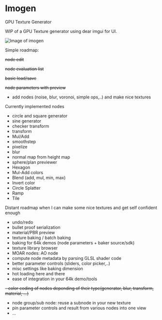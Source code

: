 # Imogen
GPU Texture Generator

WIP of a GPU Texture generator using dear imgui for UI.

![Image of imogen](https://i.imgur.com/iQxLNEC.png)

Simple roadmap:

~~node edit~~

~~node evaluation list~~

~~basic load/save~~

~~node parameters with preview~~

- add nodes (noise, blur, voronoi, simple ops,..) and make nice textures

Currently implemented nodes
- circle and square generator
- sine generator
- checker transform
- transform
- Mul/Add
- smoothstep
- pixelize
- blur
- normal map from height map
- sphere/plan previewer
- Hexagon
- Mul-Add colors
- Blend (add, mul, min, max)
- Invert color
- Circle Splatter
- Ramp
- Tile

Distant roadmap when I can make some nice textures and get self confident enough 
- undo/redo
- bullet proof serialization
- material/PBR preview
- texture baking / batch baking
- baking for 64k demos (node parameters + baker source/sdk)
- texture library browser
- MOAR nodes: AO node
- compute node metadata by parsing GLSL shader code
- better parameter controls (sliders, color picker,..)
- misc settings like baking dimension
- hot loading here and there
- ease of integration in your 64k demo/tools

~~- color coding of nodes depending of their type(generator, blur, transform, material, ...)~~

- node group/sub node: reuse a subnode in your new texture
- pin parameter controls and result from various nodes into one view
- ...
